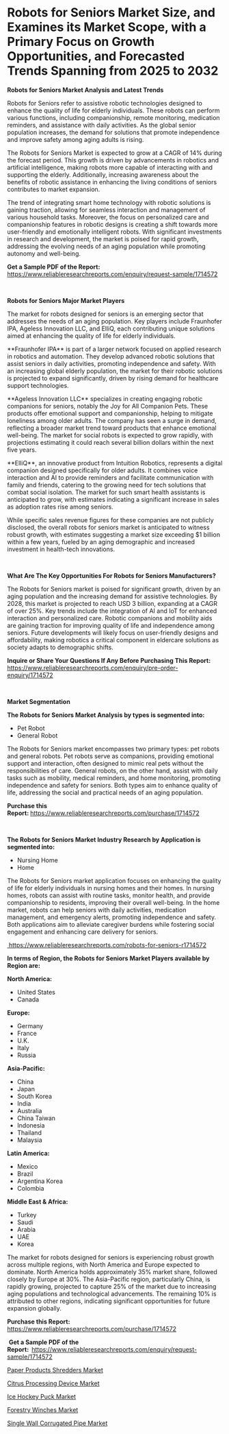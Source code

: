 <p><h1>Robots for Seniors Market Size, and Examines its Market Scope, with a Primary Focus on Growth Opportunities, and Forecasted Trends Spanning from 2025 to 2032</h1></p><p><strong>Robots for Seniors Market Analysis and Latest Trends</strong></p>
<p><p>Robots for Seniors refer to assistive robotic technologies designed to enhance the quality of life for elderly individuals. These robots can perform various functions, including companionship, remote monitoring, medication reminders, and assistance with daily activities. As the global senior population increases, the demand for solutions that promote independence and improve safety among aging adults is rising.</p><p>The Robots for Seniors Market is expected to grow at a CAGR of 14% during the forecast period. This growth is driven by advancements in robotics and artificial intelligence, making robots more capable of interacting with and supporting the elderly. Additionally, increasing awareness about the benefits of robotic assistance in enhancing the living conditions of seniors contributes to market expansion. </p><p>The trend of integrating smart home technology with robotic solutions is gaining traction, allowing for seamless interaction and management of various household tasks. Moreover, the focus on personalized care and companionship features in robotic designs is creating a shift towards more user-friendly and emotionally intelligent robots. With significant investments in research and development, the market is poised for rapid growth, addressing the evolving needs of an aging population while promoting autonomy and well-being.</p></p>
<p><strong>Get a Sample PDF of the Report:&nbsp;</strong> <a href="https://www.reliableresearchreports.com/enquiry/request-sample/1714572?utm_campaign=34&utm_medium=2&utm_source=Github&utm_content=ia&utm_term=11012025&utm_id=robots-for-seniors">https://www.reliableresearchreports.com/enquiry/request-sample/1714572</a></p>
<p>&nbsp;</p>
<p><strong>Robots for Seniors Major Market Players</strong></p>
<p><p>The market for robots designed for seniors is an emerging sector that addresses the needs of an aging population. Key players include Fraunhofer IPA, Ageless Innovation LLC, and ElliQ, each contributing unique solutions aimed at enhancing the quality of life for elderly individuals.</p><p>**Fraunhofer IPA** is part of a larger network focused on applied research in robotics and automation. They develop advanced robotic solutions that assist seniors in daily activities, promoting independence and safety. With an increasing global elderly population, the market for their robotic solutions is projected to expand significantly, driven by rising demand for healthcare support technologies.</p><p>**Ageless Innovation LLC** specializes in creating engaging robotic companions for seniors, notably the Joy for All Companion Pets. These products offer emotional support and companionship, helping to mitigate loneliness among older adults. The company has seen a surge in demand, reflecting a broader market trend toward products that enhance emotional well-being. The market for social robots is expected to grow rapidly, with projections estimating it could reach several billion dollars within the next five years.</p><p>**ElliQ**, an innovative product from Intuition Robotics, represents a digital companion designed specifically for older adults. It combines voice interaction and AI to provide reminders and facilitate communication with family and friends, catering to the growing need for tech solutions that combat social isolation. The market for such smart health assistants is anticipated to grow, with estimates indicating a significant increase in sales as adoption rates rise among seniors.</p><p>While specific sales revenue figures for these companies are not publicly disclosed, the overall robots for seniors market is anticipated to witness robust growth, with estimates suggesting a market size exceeding $1 billion within a few years, fueled by an aging demographic and increased investment in health-tech innovations.</p></p>
<p>&nbsp;</p>
<p><strong>What Are The Key Opportunities For Robots for Seniors Manufacturers?</strong></p>
<p><p>The Robots for Seniors market is poised for significant growth, driven by an aging population and the increasing demand for assistive technologies. By 2028, this market is projected to reach USD 3 billion, expanding at a CAGR of over 25%. Key trends include the integration of AI and IoT for enhanced interaction and personalized care. Robotic companions and mobility aids are gaining traction for improving quality of life and independence among seniors. Future developments will likely focus on user-friendly designs and affordability, making robotics a critical component in eldercare solutions as society adapts to demographic shifts.</p></p>
<p><strong>Inquire or Share Your Questions If Any Before Purchasing This Report:</strong> <a href="https://www.reliableresearchreports.com/enquiry/pre-order-enquiry/1714572?utm_campaign=34&utm_medium=2&utm_source=Github&utm_content=ia&utm_term=11012025&utm_id=robots-for-seniors">https://www.reliableresearchreports.com/enquiry/pre-order-enquiry/1714572</a></p>
<p>&nbsp;</p>
<p><strong>Market Segmentation</strong></p>
<p><strong>The Robots for Seniors Market Analysis by types is segmented into:</strong></p>
<p><ul><li>Pet Robot</li><li>General Robot</li></ul></p>
<p><p>The Robots for Seniors market encompasses two primary types: pet robots and general robots. Pet robots serve as companions, providing emotional support and interaction, often designed to mimic real pets without the responsibilities of care. General robots, on the other hand, assist with daily tasks such as mobility, medical reminders, and home monitoring, promoting independence and safety for seniors. Both types aim to enhance quality of life, addressing the social and practical needs of an aging population.</p></p>
<p><strong>Purchase this Report:&nbsp;</strong><a href="https://www.reliableresearchreports.com/purchase/1714572?utm_campaign=34&utm_medium=2&utm_source=Github&utm_content=ia&utm_term=11012025&utm_id=robots-for-seniors">https://www.reliableresearchreports.com/purchase/1714572</a></p>
<p>&nbsp;</p>
<p><strong>The Robots for Seniors Market Industry Research by Application is segmented into:</strong></p>
<p><ul><li>Nursing Home</li><li>Home</li></ul></p>
<p><p>The Robots for Seniors market application focuses on enhancing the quality of life for elderly individuals in nursing homes and their homes. In nursing homes, robots can assist with routine tasks, monitor health, and provide companionship to residents, improving their overall well-being. In the home market, robots can help seniors with daily activities, medication management, and emergency alerts, promoting independence and safety. Both applications aim to alleviate caregiver burdens while fostering social engagement and enhancing care delivery for seniors.</p></p>
<p><a href="https://www.reliableresearchreports.com/robots-for-seniors-r1714572?utm_campaign=34&utm_medium=2&utm_source=Github&utm_content=ia&utm_term=11012025&utm_id=robots-for-seniors">&nbsp;https://www.reliableresearchreports.com/robots-for-seniors-r1714572</a></p>
<p><strong>In terms of Region, the Robots for Seniors Market Players available by Region are:</strong></p>
<p>
    <p> <strong> North America: </strong>
        <ul>
            <li>United States</li>
            <li>Canada</li>
        </ul>
        </p> 
    <p> <strong> Europe: </strong>
        <ul>
            <li>Germany</li>
            <li>France</li>
            <li>U.K.</li>
            <li>Italy</li>
            <li>Russia</li>
        </ul>
        </p> 
    <p> <strong> Asia-Pacific: </strong>
        <ul>
            <li>China</li>
            <li>Japan</li>
            <li>South Korea</li>
            <li>India</li>
            <li>Australia</li>
            <li>China Taiwan</li>
            <li>Indonesia</li>
            <li>Thailand</li>
            <li>Malaysia</li>
        </ul>
        </p> 
    <p> <strong> Latin America: </strong>
        <ul>
            <li>Mexico</li>
            <li>Brazil</li>
            <li>Argentina Korea</li>
            <li>Colombia</li>
        </ul>
        </p> 
    <p> <strong> Middle East & Africa: </strong>
        <ul>
            <li>Turkey</li>
            <li>Saudi</li>
            <li>Arabia</li>
            <li>UAE</li>
            <li>Korea</li>
        </ul>
    </p>
    </p>
<p><p>The market for robots designed for seniors is experiencing robust growth across multiple regions, with North America and Europe expected to dominate. North America holds approximately 35% market share, followed closely by Europe at 30%. The Asia-Pacific region, particularly China, is rapidly growing, projected to capture 25% of the market due to increasing aging populations and technological advancements. The remaining 10% is attributed to other regions, indicating significant opportunities for future expansion globally.</p></p>
<p><strong>Purchase this Report: </strong><a href="https://www.reliableresearchreports.com/purchase/1714572?utm_campaign=34&utm_medium=2&utm_source=Github&utm_content=ia&utm_term=11012025&utm_id=robots-for-seniors">https://www.reliableresearchreports.com/purchase/1714572</a></p>
<p>&nbsp;<strong>Get a Sample PDF of the Report:&nbsp;&nbsp;</strong><a href="https://www.reliableresearchreports.com/enquiry/request-sample/1714572?utm_campaign=34&utm_medium=2&utm_source=Github&utm_content=ia&utm_term=11012025&utm_id=robots-for-seniors">https://www.reliableresearchreports.com/enquiry/request-sample/1714572</a></p>
<p><strong></strong></p>
<p><p><a href="https://github.com/AlisaRowe24/Market-Research-Report-List-1/blob/main/paper-products-shredders-market.md?utm_campaign=34&utm_medium=2&utm_source=Github&utm_content=ia&utm_term=11012025&utm_id=robots-for-seniors">Paper Products Shredders Market</a></p><p><a href="https://github.com/arvelm4nthig/Market-Research-Report-List-1/blob/main/citrus-processing-device-market.md?utm_campaign=34&utm_medium=2&utm_source=Github&utm_content=ia&utm_term=11012025&utm_id=robots-for-seniors">Citrus Processing Device Market</a></p><p><a href="https://github.com/AshikRahman991/Market-Research-Report-List-1/blob/main/ice-hockey-puck-market.md?utm_campaign=34&utm_medium=2&utm_source=Github&utm_content=ia&utm_term=11012025&utm_id=robots-for-seniors">Ice Hockey Puck Market</a></p><p><a href="https://github.com/HobertDavis43/Market-Research-Report-List-1/blob/main/forestry-winches-market.md?utm_campaign=34&utm_medium=2&utm_source=Github&utm_content=ia&utm_term=11012025&utm_id=robots-for-seniors">Forestry Winches Market</a></p><p><a href="https://github.com/guneycigdem35/Market-Research-Report-List-5/blob/main/single-wall-corrugated-pipe-market.md?utm_campaign=34&utm_medium=2&utm_source=Github&utm_content=ia&utm_term=11012025&utm_id=robots-for-seniors">Single Wall Corrugated Pipe Market</a></p></p>